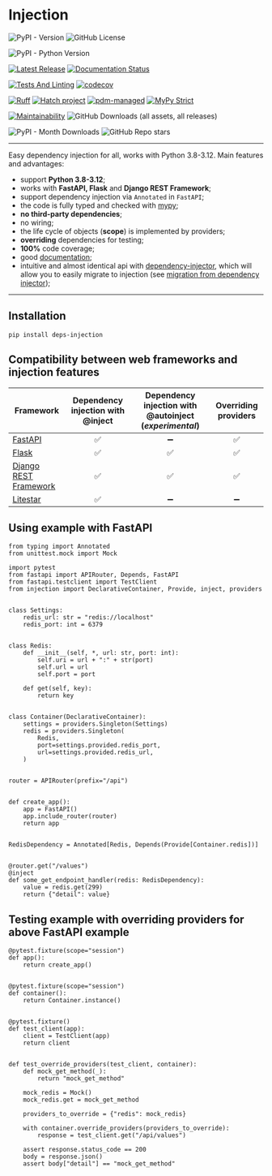 # Injection

![PyPI - Version](https://img.shields.io/pypi/v/deps-injection?label=pypi%20version&color=012111012)
![GitHub License](https://img.shields.io/github/license/nightblure/injection?color=012111012)

![PyPI - Python Version](https://img.shields.io/pypi/pyversions/deps-injection)

[![Latest Release](https://github.com/nightblure/injection/actions/workflows/publish.yml/badge.svg)](https://github.com/nightblure/injection/actions/workflows/publish.yml)
[![Documentation Status](https://readthedocs.org/projects/injection/badge/?version=latest)](https://injection.readthedocs.io/en/latest/?badge=latest)

[![Tests And Linting](https://github.com/nightblure/injection/actions/workflows/ci.yml/badge.svg)](https://github.com/nightblure/injection/actions/workflows/ci.yml)
[![codecov](https://codecov.io/gh/nightblure/injection/graph/badge.svg?token=2ZTFBlJqTb)](https://codecov.io/gh/nightblure/injection)

[![Ruff](https://img.shields.io/endpoint?url=https://raw.githubusercontent.com/astral-sh/ruff/main/assets/badge/v2.json)](https://github.com/astral-sh/ruff)
[![Hatch project](https://img.shields.io/badge/%F0%9F%A5%9A-Hatch-4051b5.svg)](https://github.com/pypa/hatch)
[![pdm-managed](https://img.shields.io/endpoint?url=https%3A%2F%2Fcdn.jsdelivr.net%2Fgh%2Fpdm-project%2F.github%2Fbadge.json)](https://pdm-project.org)
[![MyPy Strict](https://img.shields.io/badge/mypy-strict-blue)](https://mypy.readthedocs.io/en/stable/getting_started.html#strict-mode-and-configuration)

[![Maintainability](https://api.codeclimate.com/v1/badges/1da49eb0b28eacae4624/maintainability)](https://codeclimate.com/github/nightblure/injection/maintainability)
![GitHub Downloads (all assets, all releases)](https://img.shields.io/github/downloads/nightblure/injection/total?color=102255102&label=Total%20downloads)

![PyPI - Month Downloads](https://img.shields.io/pypi/dm/deps-injection?color=102255102&label=Month%20downloads)
![GitHub Repo stars](https://img.shields.io/github/stars/nightblure/injection)

---

Easy dependency injection for all, works with Python 3.8-3.12. Main features and advantages:
* support **Python 3.8-3.12**;
* works with **FastAPI, Flask** and **Django REST Framework**;
* support dependency injection via `Annotated` in `FastAPI`;
* the code is fully typed and checked with [mypy](https://github.com/python/mypy);
* **no third-party dependencies**;
* no wiring;
* the life cycle of objects (**scope**) is implemented by providers;
* **overriding** dependencies for testing;
* **100%** code coverage;
* good [documentation](https://injection.readthedocs.io/latest/);
* intuitive and almost identical api with [dependency-injector](https://github.com/ets-labs/python-dependency-injector),
which will allow you to easily migrate to injection
(see [migration from dependency injector](https://injection.readthedocs.io/latest/dev/migration-from-dependency-injector.html));

---

## Installation
```shell
pip install deps-injection
```

## Compatibility between web frameworks and injection features
| Framework                                                                | Dependency injection with @inject | Dependency injection with @autoinject (_experimental_) | Overriding providers |
|--------------------------------------------------------------------------|:---------------------------------:|:------------------------------------------------------:|:--------------------:|
| [FastAPI](https://github.com/fastapi/fastapi)                            |                 ✅                 |                           ➖                            |          ✅           |
| [Flask](https://github.com/pallets/flask)                                |                 ✅                 |                           ✅                            |          ✅           |
| [Django REST Framework](https://github.com/encode/django-rest-framework) |                 ✅                 |                           ✅                            |          ✅           |
| [Litestar](https://github.com/litestar-org/litestar)                     |                 ✅                 |                           ➖                            |          ➖           |


## Using example with FastAPI
```python3
from typing import Annotated
from unittest.mock import Mock

import pytest
from fastapi import APIRouter, Depends, FastAPI
from fastapi.testclient import TestClient
from injection import DeclarativeContainer, Provide, inject, providers


class Settings:
    redis_url: str = "redis://localhost"
    redis_port: int = 6379


class Redis:
    def __init__(self, *, url: str, port: int):
        self.uri = url + ":" + str(port)
        self.url = url
        self.port = port

    def get(self, key):
        return key


class Container(DeclarativeContainer):
    settings = providers.Singleton(Settings)
    redis = providers.Singleton(
        Redis,
        port=settings.provided.redis_port,
        url=settings.provided.redis_url,
    )


router = APIRouter(prefix="/api")


def create_app():
    app = FastAPI()
    app.include_router(router)
    return app


RedisDependency = Annotated[Redis, Depends(Provide[Container.redis])]


@router.get("/values")
@inject
def some_get_endpoint_handler(redis: RedisDependency):
    value = redis.get(299)
    return {"detail": value}
```

## Testing example with overriding providers for above FastAPI example
```python3
@pytest.fixture(scope="session")
def app():
    return create_app()


@pytest.fixture(scope="session")
def container():
    return Container.instance()


@pytest.fixture()
def test_client(app):
    client = TestClient(app)
    return client


def test_override_providers(test_client, container):
    def mock_get_method(_):
        return "mock_get_method"

    mock_redis = Mock()
    mock_redis.get = mock_get_method

    providers_to_override = {"redis": mock_redis}

    with container.override_providers(providers_to_override):
        response = test_client.get("/api/values")

    assert response.status_code == 200
    body = response.json()
    assert body["detail"] == "mock_get_method"
```
